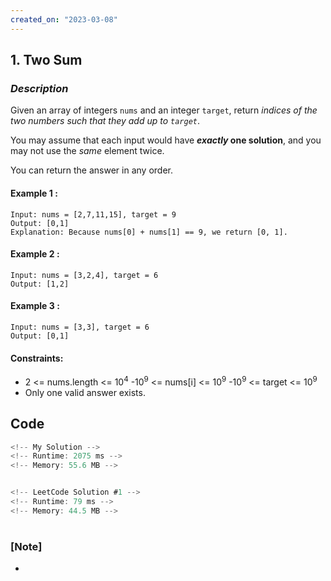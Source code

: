 ```yaml
---
created_on: "2023-03-08"
---
```


## 1. Two Sum


### _Description_

Given an array of integers `nums` and an integer `target`, return <i>indices of the two numbers such that they add up to `target`</i>.

You may assume that each input would have <strong><i>exactly</i> one solution</strong>, and you may not use the <i>same</i> element twice.

You can return the answer in any order.


#### Example 1 :
```
Input: nums = [2,7,11,15], target = 9
Output: [0,1]
Explanation: Because nums[0] + nums[1] == 9, we return [0, 1].
```

#### Example 2 :
```
Input: nums = [3,2,4], target = 6
Output: [1,2]
```

#### Example 3 :
```
Input: nums = [3,3], target = 6
Output: [0,1]
```

#### Constraints:
- 2 <= nums.length <= 10<sup>4</sup>
-10<sup>9</sup> <= nums[i] <= 10<sup>9</sup>
-10<sup>9</sup> <= target <= 10<sup>9</sup>
- Only one valid answer exists.



## Code

```JavaScript
<!-- My Solution -->
<!-- Runtime: 2075 ms -->
<!-- Memory: 55.6 MB -->



```

```JavaScript
<!-- LeetCode Solution #1 -->
<!-- Runtime: 79 ms -->
<!-- Memory: 44.5 MB -->


```


#

### [Note]
- 
